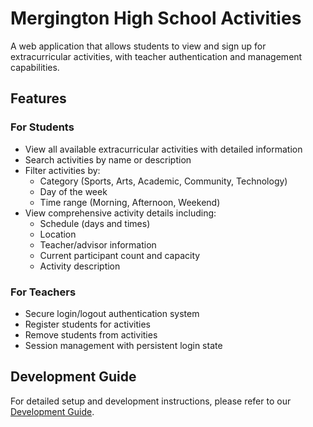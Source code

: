 # Mergington High School Activities

A web application that allows students to view and sign up for extracurricular activities, with teacher authentication and management capabilities.

## Features

### For Students
- View all available extracurricular activities with detailed information
- Search activities by name or description
- Filter activities by:
  - Category (Sports, Arts, Academic, Community, Technology)
  - Day of the week
  - Time range (Morning, Afternoon, Weekend)
- View comprehensive activity details including:
  - Schedule (days and times)
  - Location
  - Teacher/advisor information
  - Current participant count and capacity
  - Activity description

### For Teachers
- Secure login/logout authentication system
- Register students for activities
- Remove students from activities
- Session management with persistent login state

## Development Guide

For detailed setup and development instructions, please refer to our [Development Guide](../docs/how-to-develop.md).
